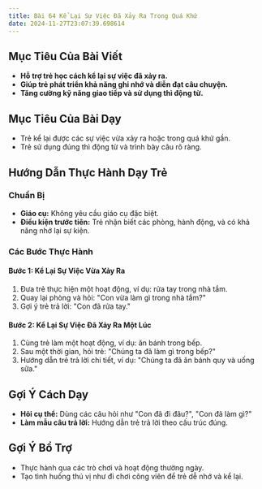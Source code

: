 ```yaml
---
title: Bài 64 Kể Lại Sự Việc Đã Xảy Ra Trong Quá Khứ
date: 2024-11-27T23:07:39.698614
---
```


## Mục Tiêu Của Bài Viết
- **Hỗ trợ trẻ học cách kể lại sự việc đã xảy ra.**
- **Giúp trẻ phát triển khả năng ghi nhớ và diễn đạt câu chuyện.**
- **Tăng cường kỹ năng giao tiếp và sử dụng thì động từ.**

## Mục Tiêu Của Bài Dạy
- Trẻ kể lại được các sự việc vừa xảy ra hoặc trong quá khứ gần.
- Trẻ sử dụng đúng thì động từ và trình bày câu rõ ràng.

## Hướng Dẫn Thực Hành Dạy Trẻ

### Chuẩn Bị
- **Giáo cụ:** Không yêu cầu giáo cụ đặc biệt.
- **Điều kiện trước tiên:** Trẻ nhận biết các phòng, hành động, và có khả năng nhớ lại sự kiện.

### Các Bước Thực Hành
#### Bước 1: Kể Lại Sự Việc Vừa Xảy Ra
1. Đưa trẻ thực hiện một hoạt động, ví dụ: rửa tay trong nhà tắm.
2. Quay lại phòng và hỏi: "Con vừa làm gì trong nhà tắm?"
3. Gợi ý trẻ trả lời: "Con đã rửa tay."

#### Bước 2: Kể Lại Sự Việc Đã Xảy Ra Một Lúc
1. Cùng trẻ làm một hoạt động, ví dụ: ăn bánh trong bếp.
2. Sau một thời gian, hỏi trẻ: "Chúng ta đã làm gì trong bếp?"
3. Hướng dẫn trẻ trả lời chi tiết, ví dụ: "Chúng ta đã ăn bánh quy và uống sữa."

## Gợi Ý Cách Dạy
- **Hỏi cụ thể:** Dùng các câu hỏi như "Con đã đi đâu?", "Con đã làm gì?"
- **Làm mẫu câu trả lời:** Hướng dẫn trẻ trả lời theo cấu trúc đúng.

## Gợi Ý Bổ Trợ
- Thực hành qua các trò chơi và hoạt động thường ngày.
- Tạo tình huống thú vị như đi chơi công viên để trẻ dễ nhớ và kể lại.
